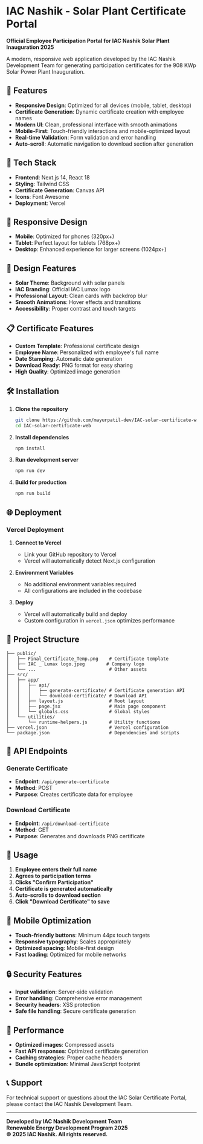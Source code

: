 # IAC Nashik - Solar Plant Certificate Portal

**Official Employee Participation Portal for IAC Nashik Solar Plant Inauguration 2025**

A modern, responsive web application developed by the IAC Nashik Development Team for generating participation certificates for the 908 KWp Solar Power Plant Inauguration.

## 🌟 Features

- **Responsive Design**: Optimized for all devices (mobile, tablet, desktop)
- **Certificate Generation**: Dynamic certificate creation with employee names
- **Modern UI**: Clean, professional interface with smooth animations
- **Mobile-First**: Touch-friendly interactions and mobile-optimized layout
- **Real-time Validation**: Form validation and error handling
- **Auto-scroll**: Automatic navigation to download section after generation

## 🚀 Tech Stack

- **Frontend**: Next.js 14, React 18
- **Styling**: Tailwind CSS
- **Certificate Generation**: Canvas API
- **Icons**: Font Awesome
- **Deployment**: Vercel

## 📱 Responsive Design

- **Mobile**: Optimized for phones (320px+)
- **Tablet**: Perfect layout for tablets (768px+)
- **Desktop**: Enhanced experience for larger screens (1024px+)

## 🎨 Design Features

- **Solar Theme**: Background with solar panels
- **IAC Branding**: Official IAC Lumax logo
- **Professional Layout**: Clean cards with backdrop blur
- **Smooth Animations**: Hover effects and transitions
- **Accessibility**: Proper contrast and touch targets

## 📋 Certificate Features

- **Custom Template**: Professional certificate design
- **Employee Name**: Personalized with employee's full name
- **Date Stamping**: Automatic date generation
- **Download Ready**: PNG format for easy sharing
- **High Quality**: Optimized image generation

## 🛠️ Installation

1. **Clone the repository**
   ```bash
   git clone https://github.com/mayurpatil-dev/IAC-solar-certificate-web.git
   cd IAC-solar-certificate-web
   ```

2. **Install dependencies**
   ```bash
   npm install
   ```

3. **Run development server**
   ```bash
   npm run dev
   ```

4. **Build for production**
   ```bash
   npm run build
   ```

## 🌐 Deployment

### Vercel Deployment

1. **Connect to Vercel**
   - Link your GitHub repository to Vercel
   - Vercel will automatically detect Next.js configuration

2. **Environment Variables**
   - No additional environment variables required
   - All configurations are included in the codebase

3. **Deploy**
   - Vercel will automatically build and deploy
   - Custom configuration in `vercel.json` optimizes performance

## 📁 Project Structure

```
├── public/
│   ├── Final_Certificate_Temp.png    # Certificate template
│   ├── IAC _ Lumax logo.jpeg        # Company logo
│   └── ...                           # Other assets
├── src/
│   ├── app/
│   │   ├── api/
│   │   │   ├── generate-certificate/ # Certificate generation API
│   │   │   └── download-certificate/ # Download API
│   │   ├── layout.js                 # Root layout
│   │   ├── page.jsx                  # Main page component
│   │   └── globals.css               # Global styles
│   └── utilities/
│       └── runtime-helpers.js        # Utility functions
├── vercel.json                       # Vercel configuration
└── package.json                      # Dependencies and scripts
```

## 🔧 API Endpoints

### Generate Certificate
- **Endpoint**: `/api/generate-certificate`
- **Method**: POST
- **Purpose**: Creates certificate data for employee

### Download Certificate
- **Endpoint**: `/api/download-certificate`
- **Method**: GET
- **Purpose**: Generates and downloads PNG certificate

## 🎯 Usage

1. **Employee enters their full name**
2. **Agrees to participation terms**
3. **Clicks "Confirm Participation"**
4. **Certificate is generated automatically**
5. **Auto-scrolls to download section**
6. **Click "Download Certificate" to save**

## 📱 Mobile Optimization

- **Touch-friendly buttons**: Minimum 44px touch targets
- **Responsive typography**: Scales appropriately
- **Optimized spacing**: Mobile-first design
- **Fast loading**: Optimized for mobile networks

## 🔒 Security Features

- **Input validation**: Server-side validation
- **Error handling**: Comprehensive error management
- **Security headers**: XSS protection
- **Safe file handling**: Secure certificate generation

## 🚀 Performance

- **Optimized images**: Compressed assets
- **Fast API responses**: Optimized certificate generation
- **Caching strategies**: Proper cache headers
- **Bundle optimization**: Minimal JavaScript footprint

## 📞 Support

For technical support or questions about the IAC Solar Certificate Portal, please contact the IAC Nashik Development Team.

---

**Developed by IAC Nashik Development Team**  
**Renewable Energy Development Program 2025**  
**© 2025 IAC Nashik. All rights reserved.**